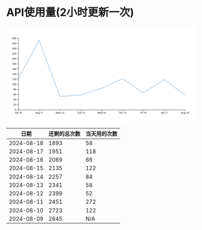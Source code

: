 # API使用量(2小时更新一次)



 ![走势图](./chart.svg)

| 日期       | 还剩的总次数 | 当天用的次数 |
|------------|------------|-------------------|
| 2024-08-18 | 1893 | 58                |
| 2024-08-17 | 1951 | 118                |
| 2024-08-16 | 2069 | 66                |
| 2024-08-15 | 2135 | 122                |
| 2024-08-14 | 2257 | 84                |
| 2024-08-13 | 2341 | 58                |
| 2024-08-12 | 2399 | 52                |
| 2024-08-11 | 2451 | 272                |
| 2024-08-10 | 2723 | 122                |
| 2024-08-09 | 2845 | N/A                |
